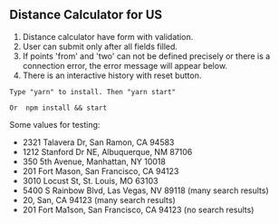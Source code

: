 ## Distance Calculator for US

1. Distance calculator have form with validation.
2. User can submit only after all fields filled.
3. If points 'from' and 'two' can not be defined precisely or there is a connection error, the error message will appear below. 
4. There is an interactive history with reset button.
```
Type "yarn" to install. Then "yarn start"

Or  npm install && start
```
Some values for testing:
- 2321 Talavera Dr, San Ramon, CA 94583
- 1212 Stanford Dr NE, Albuquerque, NM 87106
- 350 5th Avenue, Manhattan, NY 10018
- 201 Fort Mason, San Francisco, CA 94123
- 3010 Locust St, St. Louis, MO 63103
- 5400 S Rainbow Blvd, Las Vegas, NV 89118   (many search results)
- 20, San, CA 94123                          (many search results)
- 201 Fort Ma1son, San Francisco, CA 94123   (no search results)